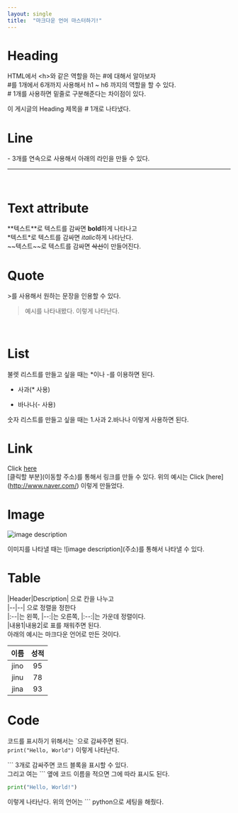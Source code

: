 ```yaml
---
layout: single
title:  "마크다운 언어 마스터하기!"
---
```


# Heading
HTML에서 \<h>와 같은 역할을 하는 #에 대해서 알아보자 <br>
\#를 1개에서 6개까지 사용해서 h1 ~ h6 까지의 역할을 할 수 있다. <br>
\# 1개를 사용하면 밑줄로 구분해준다는 차이점이 있다.

이 게시글의 Heading 제목을 \# 1개로 나타냈다.
<br>

# Line
\- 3개를 연속으로 사용해서 아래의 라인을 만들 수 있다.

---
<br>

# Text attribute
\**텍스트\**로 텍스트를 감싸면 **bold**하게 나타나고<br>
\*텍스트\*로 텍스트를 감싸면 *italic*하게 나타난다.<br>
\~~텍스트\~~로 텍스트를 감싸면 ~~삭선~~이 만들어진다.

# Quote
\>를 사용해서 원하는 문장을 인용할 수 있다.
> 예시를 나타내봤다. 이렇게 나타난다.

<br>

# List
불렛 리스트를 만들고 싶을 때는 \*이나 \-를 이용하면 된다.
* 사과(\* 사용)

- 바나나(\- 사용)

숫자 리스트를 만들고 싶을 때는 1.사과 2.바나나 이렇게 사용하면 된다.

# Link
Click [here](http://www.naver.com/)<br>
[클릭할 부분](이동할 주소)를 통해서 링크를 만들 수 있다.
위의 예시는 Click \[here](http://www.naver.com/) 이렇게 만들었다.
<br>

# Image
![image description](https://search.pstatic.net/common/?src=http%3A%2F%2Fblogfiles.naver.net%2FMjAyMTA3MTZfNjIg%2FMDAxNjI2NDI1Mjc4MDA3.U2yLK-jD8H2jBbjFg3lyBbwzI8-25--hjGadNAgTxvMg.d7284pVcEQudfBvPt28Pe8wgpStIbYRGynmZNnUN0Zwg.JPEG.designmobel%2F21659320.jpg&type=a340)

이미지를 나타낼 때는 ![image description]\(주소)를 통해서 나타낼 수 있다.

# Table
\|Header|Description| 으로 칸을 나누고<br>
\|--|--| 으로 정렬을 정한다<br>
\|:--|는 왼쪽, |--:|는 오른쪽, |:--:|는 가운데 정렬이다.<br>
\|내용1|내용2|로 표를 채워주면 된다.<br>
아래의 예시는 마크다운 언어로 만든 것이다.

|이름|성적|
|:--:|:--:|
|jino|95|
|jinu|78|
|jina|93|

# Code
코드를 표시하기 위해서는 \`으로 감싸주면 된다.<br>
`print("Hello, World")` 이렇게 나타난다.<br>

\``` 3개로 감싸주면 코드 블록을 표시할 수 있다.<br>
그리고 여는 \``` 옆에 코드 이름을 적으면 그에 따라 표시도 된다.

``` python
print("Hello, World!")
```
이렇게 나타난다. 위의 언어는 \``` python으로 세팅을 해줬다.